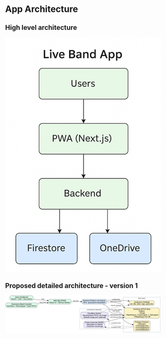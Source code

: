 # App Architecture

## High level architecture
![High Level](./docs/highLevelArchitecture.png)

## Proposed detailed architecture - version 1
![Detailed](./docs/proposedDetailedArchitecture_v1.png)
